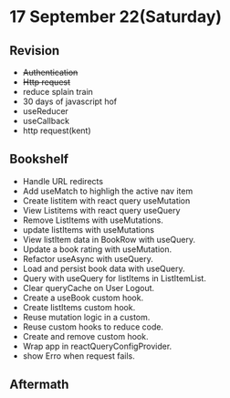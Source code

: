 # 17 September 22(Saturday)

## Revision

- ~~Authentication~~
- ~~Http request~~
- reduce splain train
- 30 days of javascript hof
- useReducer
- useCallback
- http request(kent)

## Bookshelf

- Handle URL redirects
- Add useMatch to highligh the active nav item
- Create listitem with react query useMutation
- View Listitems with react query useQuery
- Remove ListItems with useMutations.
- update listItems with useMutations
- View listItem data in BookRow with useQuery.
- Update a book rating with useMutation.
- Refactor useAsync with useQuery.
- Load and persist book data with useQuery.
- Query with useQuery for listItems in ListItemList.
- Clear queryCache on User Logout.
- Create a useBook custom hook.
- Create listItems custom hook.
- Reuse mutation logic in a custom.
- Reuse custom hooks to reduce code.
- Create and remove custom hook.
- Wrap app in reactQueryConfigProvider.
- show Erro when request fails.

## Aftermath
